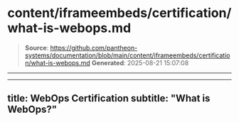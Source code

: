 # content/iframeembeds/certification/what-is-webops.md

> **Source**: https://github.com/pantheon-systems/documentation/blob/main/content/iframeembeds/certification/what-is-webops.md
> **Generated**: 2025-08-21 15:07:08

---

---
title: WebOps Certification
subtitle: "What is WebOps?"
---

<Partial file="certification-guide/what-is-webops.md" />
